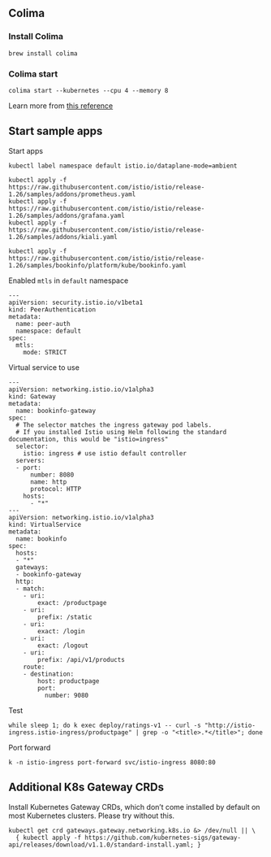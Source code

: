 ## Colima

### Install Colima

```
brew install colima
```

### Colima start
```
colima start --kubernetes --cpu 4 --memory 8
```
Learn more from [this reference](https://github.com/abiosoft/colima)

## Start sample apps
Start apps
```
kubectl label namespace default istio.io/dataplane-mode=ambient

kubectl apply -f https://raw.githubusercontent.com/istio/istio/release-1.26/samples/addons/prometheus.yaml
kubectl apply -f https://raw.githubusercontent.com/istio/istio/release-1.26/samples/addons/grafana.yaml
kubectl apply -f https://raw.githubusercontent.com/istio/istio/release-1.26/samples/addons/kiali.yaml

kubectl apply -f https://raw.githubusercontent.com/istio/istio/release-1.26/samples/bookinfo/platform/kube/bookinfo.yaml
```

Enabled `mtls` in `default` namespace
```
---
apiVersion: security.istio.io/v1beta1
kind: PeerAuthentication
metadata:
  name: peer-auth
  namespace: default
spec:
  mtls:
    mode: STRICT

```

Virtual service to use
```
---
apiVersion: networking.istio.io/v1alpha3
kind: Gateway
metadata:
  name: bookinfo-gateway
spec:
  # The selector matches the ingress gateway pod labels.
  # If you installed Istio using Helm following the standard documentation, this would be "istio=ingress"
  selector:
    istio: ingress # use istio default controller
  servers:
  - port:
      number: 8080
      name: http
      protocol: HTTP
    hosts:
      - "*"
---
apiVersion: networking.istio.io/v1alpha3
kind: VirtualService
metadata:
  name: bookinfo
spec:
  hosts:
  - "*"
  gateways:
  - bookinfo-gateway
  http:
  - match:
    - uri:
        exact: /productpage
    - uri:
        prefix: /static
    - uri:
        exact: /login
    - uri:
        exact: /logout
    - uri:
        prefix: /api/v1/products
    route:
    - destination:
        host: productpage
        port:
          number: 9080
```

Test
```
while sleep 1; do k exec deploy/ratings-v1 -- curl -s "http://istio-ingress.istio-ingress/productpage" | grep -o "<title>.*</title>"; done
```

Port forward
```
k -n istio-ingress port-forward svc/istio-ingress 8080:80
```

## Additional K8s Gateway CRDs
Install Kubernetes Gateway CRDs, which don’t come installed by default on most Kubernetes clusters.
Please try without this.
```
kubectl get crd gateways.gateway.networking.k8s.io &> /dev/null || \
  { kubectl apply -f https://github.com/kubernetes-sigs/gateway-api/releases/download/v1.1.0/standard-install.yaml; }
```
